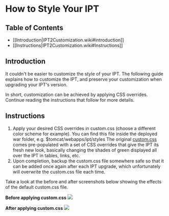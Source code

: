 # How to Style Your IPT

## Table of Contents
+ [[Introduction|IPT2Customization.wiki#introduction]]
+ [[Instructions|IPT2Customization.wiki#Instructions]]

## Introduction

It couldn't be easier to customize the style of your IPT. The following guide explains how to customize the IPT, and preserve your customization when upgrading your IPT's version.

In short, customization can be achieved by applying CSS overrides. Continue reading the instructions that follow for more details.

## Instructions

  1. Apply your desired CSS overrides in custom.css (choose a different color scheme for example). You can find this file inside the deployed war folder, e.g. $tomcat/webapps/ipt/styles The original [custom.css](https://code.google.com/p/gbif-providertoolkit/source/browse/trunk/gbif-ipt/src/main/webapp/styles/custom.css) comes pre-populated with a set of CSS overrides that give the IPT its fresh new look, basically changing the shades of green displayed all over the IPT in tables, links, etc.
  1. Upon completion, backup the custom.css file somewhere safe so that it can be added once again after each IPT upgrade, which unfortunately will overwrite the custom.css file each time.

Take a look at the before and after screenshots below showing the effects of the default custom.css file.

**Before applying custom.css**
<img src='https://github.com/gbif/ipt/wiki/gbif-ipt-docs/ipt2/v205/IPTDefaultStyle.png' />

**After applying custom.css**
<img src='https://github.com/gbif/ipt/wiki/gbif-ipt-docs/ipt2/v205/IPTDefaultStyle.png' />